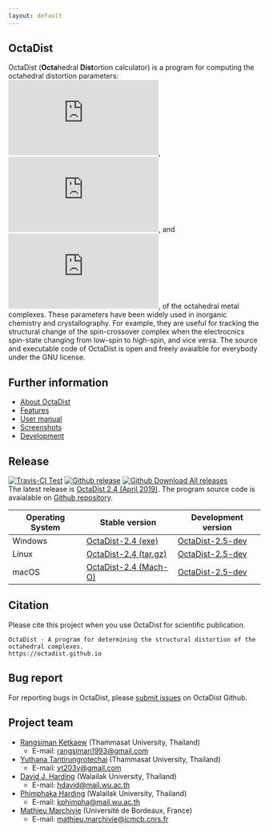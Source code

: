```yaml
---
layout: default
---
```


## OctaDist
OctaDist (**Octa**hedral **Dist**ortion calculator) is a program for computing the octahedral distortion parameters: ![](https://latex.codecogs.com/svg.Latex?%5CDelta), ![](https://latex.codecogs.com/svg.Latex?%5CSigma), and ![](https://latex.codecogs.com/svg.Latex?%5CTheta), of the octahedral metal complexes. These parameters have been widely used in inorganic chemistry and crystallography. For example, they are useful for tracking the structural change of the spin-crossover complex when the electrocnics spin-state changing from low-spin to high-spin, and vice versa. The source and executable code of OctaDist is open and freely avaialble for everybody under the GNU license.

## Further information
- [About OctaDist](./about.md) <br/>
- [Features](./features.md) <br/>
- [User manual](./manual.md) <br/>
- [Screenshots](./screenshots.md)
- [Development](./development.md)

## Release
[![Travis-CI Test](https://img.shields.io/travis/OctaDist/OctaDist/master.svg
)](https://travis-ci.org/OctaDist/OctaDist)
[![Github release](https://img.shields.io/github/release/OctaDist/octadist.svg
)](https://github.com/OctaDist/OctaDist/releases)
[![Github Download All releases](https://img.shields.io/github/downloads/OctaDist/octadist/total.svg)](https://github.com/OctaDist/OctaDist/releases)
<br/>
The latest release is [OctaDist 2.4 (April 2019)](https://github.com/OctaDist/OctaDist/releases/latest). The program source code is avaialable on [Github repository](https://github.com/OctaDist/OctaDist).

|Operating System| Stable version | Development version |
|----------------|----------------|---------------------|
|    Windows     | [OctaDist-2.4 (exe)](https://github.com/OctaDist/OctaDist/releases/download/v.2.4/OctaDist-2.4-Win-x86-64.exe) | [OctaDist-2.5-dev](https://github.com/OctaDist/OctaDist/releases/download/v.2.5/OctaDist-2.5-dev-Win-x86-64.exe) |
|     Linux      | [OctaDist-2.4 (tar.gz)](https://github.com/OctaDist/OctaDist/releases/download/v.2.4/OctaDist-2.4-Linux-x86-64.tar.gz) | [OctaDist-2.5-dev](https://github.com/OctaDist/OctaDist/releases/download/v.2.5/OctaDist-2.5-dev-Linux-x86-64.tar.gz) |
|     macOS      | [OctaDist-2.4 (Mach-O)](https://github.com/OctaDist/OctaDist/releases/download/v.2.4/OctaDist-2.4-macOS-x86-64) | [OctaDist-2.5-dev](https://github.com/OctaDist/OctaDist/releases/download/v.2.5/OctaDist-2.5-dev-macOS-x86-64) |

## Citation
Please cite this project when you use OctaDist for scientific publication.

```
OctaDist - A program for determining the structural distortion of the octahedral complexes.
https://octadist.github.io
```

## Bug report
For reporting bugs in OctaDist, please [submit issues](https://github.com/OctaDist/OctaDist/issues) on OctaDist Github.

## Project team
- [Rangsiman Ketkaew](https://sites.google.com/site/rangsiman1993) (Thammasat University, Thailand) 
  - E-mail: rangsiman1993@gmail.com
- [Yuthana Tantirungrotechai](https://sites.google.com/site/compchem403/people/faculty/yuthana) (Thammasat University, Thailand)
  - E-mail: yt203y@gmail.com
- [David J. Harding](https://www.funtechwu.com/david-j-harding) (Walailak University, Thailand)
  - E-mail: hdavid@mail.wu.ac.th
- [Phimphaka Harding](https://www.funtechwu.com/phimphaka-harding) (Walailak University, Thailand)
  - E-mail: kphimpha@mail.wu.ac.th
- [Mathieu Marchivie](http://www.icmcb-bordeaux.cnrs.fr/spip.php?article562&lang=fr) (Université de Bordeaux, France)
  - E-mail: mathieu.marchivie@icmcb.cnrs.fr
  
